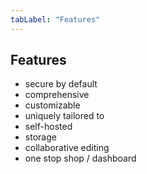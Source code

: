 ```yaml
---
tabLabel: "Features"
---
```


## Features

* secure by default
* comprehensive
* customizable
* uniquely tailored to
* self-hosted
* storage
* collaborative editing
* one stop shop / dashboard
